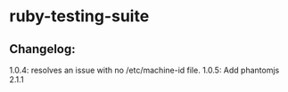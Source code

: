 # ruby-testing-suite

## Changelog:
1.0.4: resolves an issue with no /etc/machine-id file.
1.0.5: Add phantomjs 2.1.1
